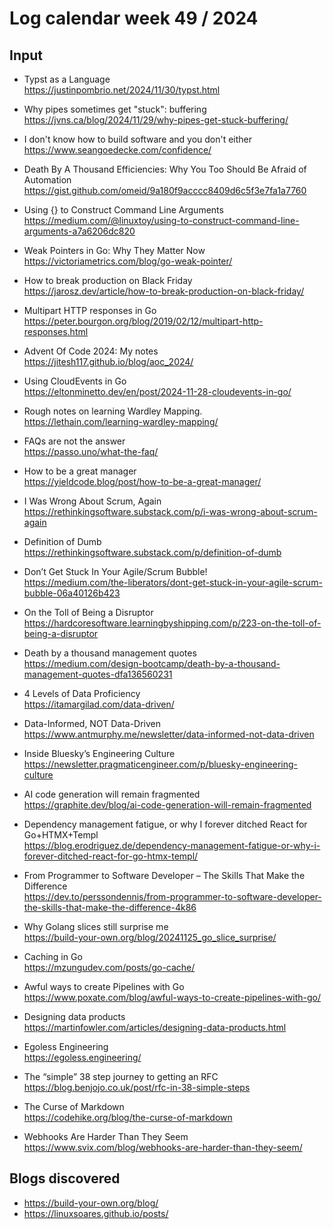 # Log calendar week 49 / 2024

## Input

- Typst as a Language  
https://justinpombrio.net/2024/11/30/typst.html
- Why pipes sometimes get "stuck": buffering  
https://jvns.ca/blog/2024/11/29/why-pipes-get-stuck-buffering/
- I don't know how to build software and you don't either  
https://www.seangoedecke.com/confidence/
- Death By A Thousand Efficiencies: Why You Too Should Be Afraid of Automation  
https://gist.github.com/omeid/9a180f9acccc8409d6c5f3e7fa1a7760
- Using {} to Construct Command Line Arguments  
https://medium.com/@linuxtoy/using-to-construct-command-line-arguments-a7a6206dc820
- Weak Pointers in Go: Why They Matter Now  
https://victoriametrics.com/blog/go-weak-pointer/
- How to break production on Black Friday  
https://jarosz.dev/article/how-to-break-production-on-black-friday/
- Multipart HTTP responses in Go  
https://peter.bourgon.org/blog/2019/02/12/multipart-http-responses.html


- Advent Of Code 2024: My notes  
https://jitesh117.github.io/blog/aoc_2024/

- Using CloudEvents in Go  
https://eltonminetto.dev/en/post/2024-11-28-cloudevents-in-go/
- Rough notes on learning Wardley Mapping.  
https://lethain.com/learning-wardley-mapping/
- FAQs are not the answer  
https://passo.uno/what-the-faq/

- How to be a great manager  
https://yieldcode.blog/post/how-to-be-a-great-manager/
- I Was Wrong About Scrum, Again  
https://rethinkingsoftware.substack.com/p/i-was-wrong-about-scrum-again
- Definition of Dumb  
https://rethinkingsoftware.substack.com/p/definition-of-dumb
- Don’t Get Stuck In Your Agile/Scrum Bubble!  
https://medium.com/the-liberators/dont-get-stuck-in-your-agile-scrum-bubble-06a40126b423
- On the Toll of Being a Disruptor  
https://hardcoresoftware.learningbyshipping.com/p/223-on-the-toll-of-being-a-disruptor
- Death by a thousand management quotes  
https://medium.com/design-bootcamp/death-by-a-thousand-management-quotes-dfa136560231
- 4 Levels of Data Proficiency  
https://itamargilad.com/data-driven/
- Data-Informed, NOT Data-Driven  
https://www.antmurphy.me/newsletter/data-informed-not-data-driven
- Inside Bluesky’s Engineering Culture  
https://newsletter.pragmaticengineer.com/p/bluesky-engineering-culture

- AI code generation will remain fragmented  
https://graphite.dev/blog/ai-code-generation-will-remain-fragmented

- Dependency management fatigue, or why I forever ditched React for Go+HTMX+Templ  
https://blog.erodriguez.de/dependency-management-fatigue-or-why-i-forever-ditched-react-for-go-htmx-templ/

- From Programmer to Software Developer – The Skills That Make the Difference  
https://dev.to/perssondennis/from-programmer-to-software-developer-the-skills-that-make-the-difference-4k86

- Why Golang slices still surprise me  
https://build-your-own.org/blog/20241125_go_slice_surprise/

- Caching in Go  
https://mzungudev.com/posts/go-cache/
- Awful ways to create Pipelines with Go  
https://www.poxate.com/blog/awful-ways-to-create-pipelines-with-go/
- Designing data products  
https://martinfowler.com/articles/designing-data-products.html

- Egoless Engineering  
https://egoless.engineering/
- The “simple” 38 step journey to getting an RFC  
https://blog.benjojo.co.uk/post/rfc-in-38-simple-steps
- The Curse of Markdown  
https://codehike.org/blog/the-curse-of-markdown
- Webhooks Are Harder Than They Seem  
https://www.svix.com/blog/webhooks-are-harder-than-they-seem/


## Blogs discovered
- https://build-your-own.org/blog/
- https://linuxsoares.github.io/posts/

